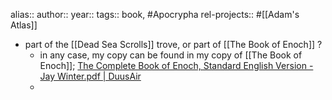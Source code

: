 alias::
author::
year::
tags:: book, #Apocrypha
rel-projects:: #[[Adam's Atlas]]



- part of the [[Dead Sea Scrolls]] trove, or part of [[The Book of Enoch]] ?
	- in any case, my copy can be found in my copy of [[The Book of Enoch]];
	  [The Complete Book of Enoch, Standard English Version - Jay Winter.pdf | DuusAir](hook://file/pb1ri6P7D?p=MSBLbm93bGVkZ2UgTGlicmFyaWVzL0FkYW0ncyBBdGxhcw==&n=The%20Complete%20Book%20of%20Enoch%2C%20Standard%20English%20Version%20%2D%20Jay%20Winter%2Epdf)
	-
